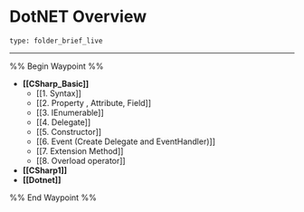 # DotNET Overview
 
```ccard
type: folder_brief_live
```
 ---
%% Begin Waypoint %%
- **[[CSharp_Basic]]**
	- [[1. Syntax]]
	- [[2. Property , Attribute, Field]]
	- [[3. IEnumerable]]
	- [[4. Delegate]]
	- [[5. Constructor]]
	- [[6. Event (Create Delegate and EventHandler)]]
	- [[7. Extension Method]]
	- [[8. Overload operator]]
- **[[CSharp1]]**
- **[[Dotnet]]**

%% End Waypoint %%

